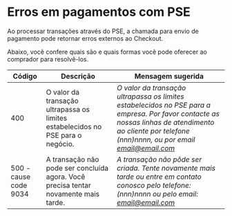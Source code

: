 # Erros em pagamentos com PSE
Ao processar transações através do PSE, a chamada para envio de pagamento pode retornar erros externos ao Checkout.

Abaixo, você confere quais são e quais formas você pode oferecer ao comprador para resolvê-los.


| Código | Descrição | Mensagem sugerida |
|---|---|---|
| 400 | O valor da transação ultrapassa os limites estabelecidos no PSE para o negócio. | *O valor da transação ultrapassa os limites estabelecidos no PSE para a empresa. Por favor contacte as nossas linhas de atendimento ao cliente por telefone (nnn)nnnn, ou por email email@email.com* |
| 500 - cause code 9034 | A transação não pode ser concluída agora. Você precisa tentar novamente mais tarde. | *A transação não pôde ser criada. Tente novamente mais tarde ou entre em contato conosco pelo telefone: (nnn)nnnn ou pelo email: email@email.com* |